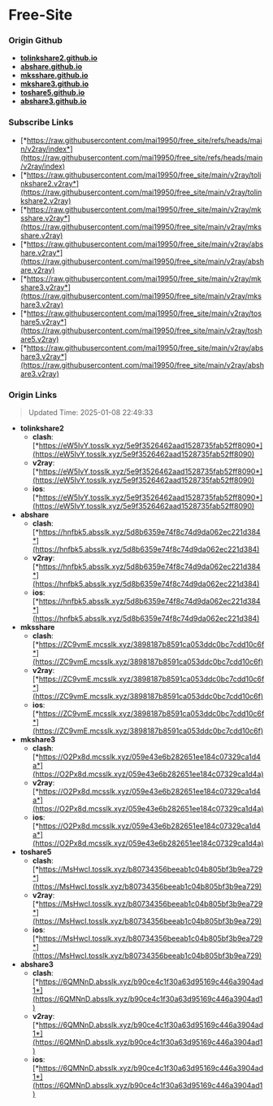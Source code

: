 # Free-Site

### Origin Github

- [**tolinkshare2.github.io**](https://github.com/tolinkshare2/tolinkshare2.github.io)
- [**abshare.github.io**](https://github.com/abshare/abshare.github.io)
- [**mksshare.github.io**](https://github.com/mksshare/mksshare.github.io)
- [**mkshare3.github.io**](https://github.com/mkshare3/mkshare3.github.io)
- [**toshare5.github.io**](https://github.com/toshare5/toshare5.github.io)
- [**abshare3.github.io**](https://github.com/abshare3/abshare3.github.io)

### Subscribe Links

- [*https://raw.githubusercontent.com/mai19950/free_site/refs/heads/main/v2ray/index*](https://raw.githubusercontent.com/mai19950/free_site/refs/heads/main/v2ray/index)
- [*https://raw.githubusercontent.com/mai19950/free_site/main/v2ray/tolinkshare2.v2ray*](https://raw.githubusercontent.com/mai19950/free_site/main/v2ray/tolinkshare2.v2ray)
- [*https://raw.githubusercontent.com/mai19950/free_site/main/v2ray/mksshare.v2ray*](https://raw.githubusercontent.com/mai19950/free_site/main/v2ray/mksshare.v2ray)
- [*https://raw.githubusercontent.com/mai19950/free_site/main/v2ray/abshare.v2ray*](https://raw.githubusercontent.com/mai19950/free_site/main/v2ray/abshare.v2ray)
- [*https://raw.githubusercontent.com/mai19950/free_site/main/v2ray/mkshare3.v2ray*](https://raw.githubusercontent.com/mai19950/free_site/main/v2ray/mkshare3.v2ray)
- [*https://raw.githubusercontent.com/mai19950/free_site/main/v2ray/toshare5.v2ray*](https://raw.githubusercontent.com/mai19950/free_site/main/v2ray/toshare5.v2ray)
- [*https://raw.githubusercontent.com/mai19950/free_site/main/v2ray/abshare3.v2ray*](https://raw.githubusercontent.com/mai19950/free_site/main/v2ray/abshare3.v2ray)

### Origin Links

> Updated Time: 2025-01-08 22:49:33

- **tolinkshare2**
  - **clash**: [*https://eW5IvY.tosslk.xyz/5e9f3526462aad1528735fab52ff8090*](https://eW5IvY.tosslk.xyz/5e9f3526462aad1528735fab52ff8090)
  - **v2ray**: [*https://eW5IvY.tosslk.xyz/5e9f3526462aad1528735fab52ff8090*](https://eW5IvY.tosslk.xyz/5e9f3526462aad1528735fab52ff8090)
  - **ios**: [*https://eW5IvY.tosslk.xyz/5e9f3526462aad1528735fab52ff8090*](https://eW5IvY.tosslk.xyz/5e9f3526462aad1528735fab52ff8090)
- **abshare**
  - **clash**: [*https://hnfbk5.absslk.xyz/5d8b6359e74f8c74d9da062ec221d384*](https://hnfbk5.absslk.xyz/5d8b6359e74f8c74d9da062ec221d384)
  - **v2ray**: [*https://hnfbk5.absslk.xyz/5d8b6359e74f8c74d9da062ec221d384*](https://hnfbk5.absslk.xyz/5d8b6359e74f8c74d9da062ec221d384)
  - **ios**: [*https://hnfbk5.absslk.xyz/5d8b6359e74f8c74d9da062ec221d384*](https://hnfbk5.absslk.xyz/5d8b6359e74f8c74d9da062ec221d384)
- **mksshare**
  - **clash**: [*https://ZC9vmE.mcsslk.xyz/3898187b8591ca053ddc0bc7cdd10c6f*](https://ZC9vmE.mcsslk.xyz/3898187b8591ca053ddc0bc7cdd10c6f)
  - **v2ray**: [*https://ZC9vmE.mcsslk.xyz/3898187b8591ca053ddc0bc7cdd10c6f*](https://ZC9vmE.mcsslk.xyz/3898187b8591ca053ddc0bc7cdd10c6f)
  - **ios**: [*https://ZC9vmE.mcsslk.xyz/3898187b8591ca053ddc0bc7cdd10c6f*](https://ZC9vmE.mcsslk.xyz/3898187b8591ca053ddc0bc7cdd10c6f)
- **mkshare3**
  - **clash**: [*https://O2Px8d.mcsslk.xyz/059e43e6b282651ee184c07329ca1d4a*](https://O2Px8d.mcsslk.xyz/059e43e6b282651ee184c07329ca1d4a)
  - **v2ray**: [*https://O2Px8d.mcsslk.xyz/059e43e6b282651ee184c07329ca1d4a*](https://O2Px8d.mcsslk.xyz/059e43e6b282651ee184c07329ca1d4a)
  - **ios**: [*https://O2Px8d.mcsslk.xyz/059e43e6b282651ee184c07329ca1d4a*](https://O2Px8d.mcsslk.xyz/059e43e6b282651ee184c07329ca1d4a)
- **toshare5**
  - **clash**: [*https://MsHwcI.tosslk.xyz/b80734356beeab1c04b805bf3b9ea729*](https://MsHwcI.tosslk.xyz/b80734356beeab1c04b805bf3b9ea729)
  - **v2ray**: [*https://MsHwcI.tosslk.xyz/b80734356beeab1c04b805bf3b9ea729*](https://MsHwcI.tosslk.xyz/b80734356beeab1c04b805bf3b9ea729)
  - **ios**: [*https://MsHwcI.tosslk.xyz/b80734356beeab1c04b805bf3b9ea729*](https://MsHwcI.tosslk.xyz/b80734356beeab1c04b805bf3b9ea729)
- **abshare3**
  - **clash**: [*https://6QMNnD.absslk.xyz/b90ce4c1f30a63d95169c446a3904ad1*](https://6QMNnD.absslk.xyz/b90ce4c1f30a63d95169c446a3904ad1)
  - **v2ray**: [*https://6QMNnD.absslk.xyz/b90ce4c1f30a63d95169c446a3904ad1*](https://6QMNnD.absslk.xyz/b90ce4c1f30a63d95169c446a3904ad1)
  - **ios**: [*https://6QMNnD.absslk.xyz/b90ce4c1f30a63d95169c446a3904ad1*](https://6QMNnD.absslk.xyz/b90ce4c1f30a63d95169c446a3904ad1)
